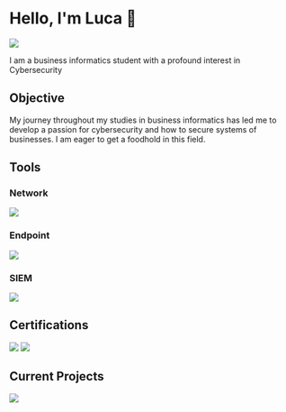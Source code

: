 <!--
**Merkur183/Merkur183** is a ✨ _special_ ✨ repository because its `README.md` (this file) appears on your GitHub profile.

Here are some ideas to get you started:

- 🔭 I’m currently working on ...
- 🌱 I’m currently learning ...
- 👯 I’m looking to collaborate on ...
- 🤔 I’m looking for help with ...
- 💬 Ask me about ...
- 📫 How to reach me: ...
- 😄 Pronouns: ...
- ⚡ Fun fact: ...
-->

# Hello, I'm Luca 👋
<a href="www.linkedin.com/in/luca-r-78a178253"><img src="https://img.shields.io/badge/-LinkedIn-0072b1?&style=for-the-badge&logo=linkedin&logoColor=white" /></a>

I am a business informatics student with a profound interest in Cybersecurity

## Objective

My journey throughout my studies in business informatics has led me to develop a passion for cybersecurity and how to secure systems of businesses. I am eager to get a foodhold in this field.

## Tools

### Network
<div>
    <img src="https://img.shields.io/badge/-Wireshark-1679A7?&style=for-the-badge&logo=Wireshark&logoColor=white" />
</div>

### Endpoint
<div>
    <img src="https://img.shields.io/badge/-Microsoft_Defender_for_Endpoint-00A4EF?&style=for-the-badge&logo=Microsoft&logoColor=white" />
</div>

### SIEM
<div>
    <img src="https://img.shields.io/badge/-Splunk-000000?&style=for-the-badge&logo=Splunk&logoColor=white" />
</div>

## Certifications
<div>
<img src="https://img.shields.io/badge/-CCNAv7-1E90FF?&style=for-the-badge&logo=Cisco&logoColor=white" />
<img src="https://img.shields.io/badge/-CyberOps%20Associate-1E90FF?&style=for-the-badge&logo=Cisco&logoColor=white" />

</div>

## Current Projects

<img src="https://img.shields.io/badge/-CDSA-111927?&style=for-the-badge&logo=HackTheBox&logoColor=white" />


